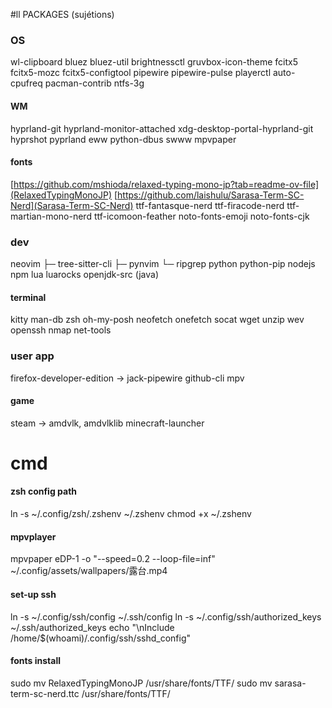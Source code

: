 #ll PACKAGES (sujétions)

### OS

wl-clipboard
bluez
bluez-util
brightnessctl
gruvbox-icon-theme
fcitx5
fcitx5-mozc
fcitx5-configtool
pipewire
pipewire-pulse
playerctl
auto-cpufreq
pacman-contrib
ntfs-3g

#### WM

hyprland-git
hyprland-monitor-attached
xdg-desktop-portal-hyprland-git
hyprshot
pyprland
eww
python-dbus
swww
mpvpaper

#### fonts

[https://github.com/mshioda/relaxed-typing-mono-jp?tab=readme-ov-file](RelaxedTypingMonoJP)
[https://github.com/laishulu/Sarasa-Term-SC-Nerd](Sarasa-Term-SC-Nerd)
ttf-fantasque-nerd
ttf-firacode-nerd
ttf-martian-mono-nerd
ttf-icomoon-feather
noto-fonts-emoji
noto-fonts-cjk

### dev

neovim
├─ tree-sitter-cli
├─ pynvim
└─ ripgrep
python
python-pip
nodejs
npm
lua
luarocks
openjdk-src (java)

#### terminal

kitty
man-db
zsh
oh-my-posh
neofetch
onefetch
socat
wget
unzip
wev
openssh
nmap
net-tools

### user app

firefox-developer-edition -> jack-pipewire
github-cli
mpv

#### game

steam -> amdvlk, amdvlklib
minecraft-launcher

# cmd

#### zsh config path

ln -s ~/.config/zsh/.zshenv ~/.zshenv
chmod +x ~/.zshenv

#### mpvplayer 
mpvpaper eDP-1 -o "--speed=0.2 --loop-file=inf"  ~/.config/assets/wallpapers/露台.mp4

#### set-up ssh

ln -s ~/.config/ssh/config ~/.ssh/config
ln -s ~/.config/ssh/authorized_keys ~/.ssh/authorized_keys
echo "\nInclude /home/$(whoami)/.config/ssh/sshd_config"

#### fonts install

sudo mv RelaxedTypingMonoJP /usr/share/fonts/TTF/
sudo mv sarasa-term-sc-nerd.ttc /usr/share/fonts/TTF/
